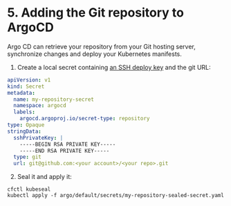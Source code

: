 # 5. Adding the Git repository to ArgoCD

Argo CD can retrieve your repository from your Git hosting server, synchronize changes and deploy your Kubernetes manifests.

1. Create a local secret containing [an SSH deploy key](https://docs.github.com/en/authentication/connecting-to-github-with-ssh/managing-deploy-keys#set-up-deploy-keys) and the git URL:

```yaml title="argo/default/secrets/my-repository-secret.yaml.local"
apiVersion: v1
kind: Secret
metadata:
  name: my-repository-secret
  namespace: argocd
  labels:
    argocd.argoproj.io/secret-type: repository
type: Opaque
stringData:
  sshPrivateKey: |
    -----BEGIN RSA PRIVATE KEY-----
    -----END RSA PRIVATE KEY-----
  type: git
  url: git@github.com:<your account>/<your repo>.git
```

2. Seal it and apply it:

```shell
cfctl kubeseal
kubectl apply -f argo/default/secrets/my-repository-sealed-secret.yaml
```
